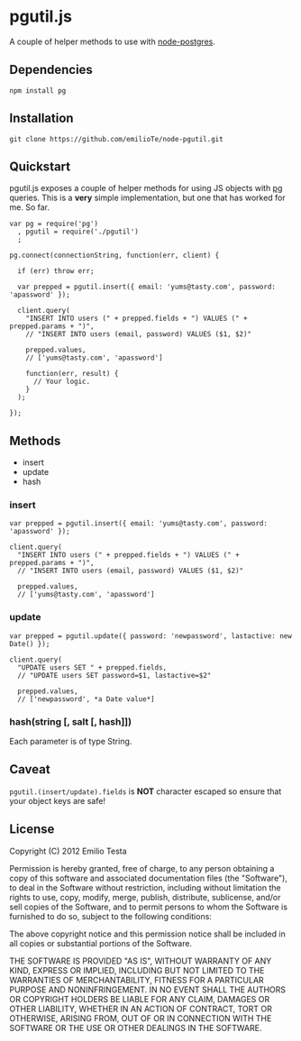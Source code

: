 # pgutil.js
A couple of helper methods to use with [node-postgres](https://github.com/brianc/node-postgres).

## Dependencies
    npm install pg

## Installation
    git clone https://github.com/emilioTe/node-pgutil.git

## Quickstart
pgutil.js exposes a couple of helper methods for using JS objects with [pg](https://github.com/brianc/node-postgres) queries. This is a **very** simple implementation, but one that has worked for me. So far.

    var pg = require('pg')
      , pgutil = require('./pgutil')
      ;

    pg.connect(connectionString, function(err, client) {

      if (err) throw err;

      var prepped = pgutil.insert({ email: 'yums@tasty.com', password: 'apassword' });

      client.query(
        "INSERT INTO users (" + prepped.fields + ") VALUES (" + prepped.params + ")",
        // "INSERT INTO users (email, password) VALUES ($1, $2)"

        prepped.values,
        // ['yums@tasty.com', 'apassword']

        function(err, result) {
          // Your logic.
        }
      );

    });

## Methods
* insert
* update
* hash

### insert
    var prepped = pgutil.insert({ email: 'yums@tasty.com', password: 'apassword' });

    client.query(
      "INSERT INTO users (" + prepped.fields + ") VALUES (" + prepped.params + ")",
      // "INSERT INTO users (email, password) VALUES ($1, $2)"

      prepped.values,
      // ['yums@tasty.com', 'apassword']

### update
    var prepped = pgutil.update({ password: 'newpassword', lastactive: new Date() });

    client.query(
      "UPDATE users SET " + prepped.fields,
      // "UPDATE users SET password=$1, lastactive=$2"

      prepped.values,
      // ['newpassword', *a Date value*]

### hash(string [, salt [, hash]])
Each parameter is of type String.

## Caveat
`pgutil.(insert/update).fields` is **NOT** character escaped so ensure that your object keys are safe!

## License
Copyright (C) 2012 Emilio Testa

Permission is hereby granted, free of charge, to any person obtaining a copy of this software and associated documentation files (the "Software"), to deal in the Software without restriction, including without limitation the rights to use, copy, modify, merge, publish, distribute, sublicense, and/or sell copies of the Software, and to permit persons to whom the Software is furnished to do so, subject to the following conditions:

The above copyright notice and this permission notice shall be included in all copies or substantial portions of the Software.

THE SOFTWARE IS PROVIDED "AS IS", WITHOUT WARRANTY OF ANY KIND, EXPRESS OR IMPLIED, INCLUDING BUT NOT LIMITED TO THE WARRANTIES OF MERCHANTABILITY, FITNESS FOR A PARTICULAR PURPOSE AND NONINFRINGEMENT. IN NO EVENT SHALL THE AUTHORS OR COPYRIGHT HOLDERS BE LIABLE FOR ANY CLAIM, DAMAGES OR OTHER LIABILITY, WHETHER IN AN ACTION OF CONTRACT, TORT OR OTHERWISE, ARISING FROM, OUT OF OR IN CONNECTION WITH THE SOFTWARE OR THE USE OR OTHER DEALINGS IN THE SOFTWARE.